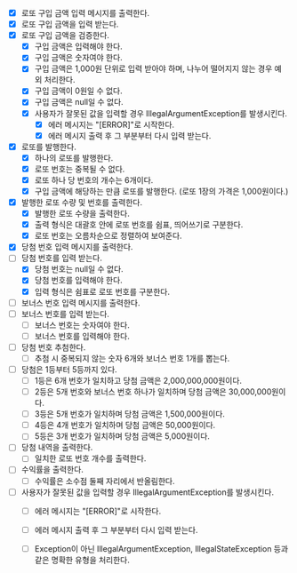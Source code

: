 * [x] 로또 구입 금액 입력 메시지를 출력한다.
* [x] 로또 구입 금액을 입력 받는다.
* [x] 로또 구입 금액을 검증한다.
  * [x] 구입 금액은 입력해야 한다.
  * [x] 구입 금액은 숫자여야 한다.
  * [x] 구입 금액은 1,000원 단위로 입력 받아야 하며, 나누어 떨어지지 않는 경우 예외 처리한다.
  * [x] 구입 금액이 0원일 수 없다.
  * [x] 구입 금액은 null일 수 없다.
  * [x] 사용자가 잘못된 값을 입력할 경우 IllegalArgumentException를 발생시킨다.
    * [x] 에러 메시지는 "[ERROR]"로 시작한다.
    * [x] 에러 메시지 출력 후 그 부분부터 다시 입력 받는다.
* [x] 로또를 발행한다.
  * [x] 하나의 로또를 발행한다.
  * [x] 로또 번호는 중복될 수 없다.
  * [x] 로또 하나 당 번호의 개수는 6개이다.
  * [x] 구입 금액에 해당하는 만큼 로또를 발행한다. (로또 1장의 가격은 1,000원이다.)
* [x] 발행한 로또 수량 및 번호를 출력한다.
    * [x] 발행한 로또 수량을 출력한다. 
    * [x] 출력 형식은 대괄호 안에 로또 번호를 쉼표, 띄어쓰기로 구분한다.
    * [x] 로또 번호는 오름차순으로 정렬하여 보여준다.
* [x] 당첨 번호 입력 메시지를 출력한다.
* [ ] 당첨 번호를 입력 받는다.
    * [x] 당첨 번호는 null일 수 없다.
    * [x] 당첨 번호를 입력해야 한다.
    * [x] 입력 형식은 쉼표로 로또 번호를 구분한다.
* [ ] 보너스 번호 입력 메시지를 출력한다.
* [ ] 보너스 번호를 입력 받는다.
    * [ ] 보너스 번호는 숫자여야 한다.
    * [ ] 보너스 번호를 입력해야 한다.
* [ ] 당첨 번호 추첨한다.
  * [ ] 추첨 시 중복되지 않는 숫자 6개와 보너스 번호 1개를 뽑는다.
* [ ] 당첨은 1등부터 5등까지 있다.
  * [ ] 1등은 6개 번호가 일치하고 당첨 금액은 2,000,000,000원이다.
  * [ ] 2등은 5개 번호와 보너스 번호 하나가 일치하며 당첨 금액은 30,000,000원이다.
  * [ ] 3등은 5개 번호가 일치하며 당첨 금액은 1,500,000원이다.
  * [ ] 4등은 4개 번호가 일치하며 당첨 금액은 50,000원이다.
  * [ ] 5등은 3개 번호가 일치하며 당첨 금액은 5,000원이다.
* [ ] 당첨 내역을 출력한다.
  * [ ] 일치한 로또 번호 개수를 출력한다.
* [ ] 수익률을 출력한다.
  * [ ] 수익률은 소수점 둘째 자리에서 반올림한다.
* [ ] 사용자가 잘못된 값을 입력할 경우 IllegalArgumentException를 발생시킨다.
  * [ ] 에러 메시지는 "[ERROR]"로 시작한다.
  * [ ] 에러 메시지 출력 후 그 부분부터 다시 입력 받는다.
  * [ ] Exception이 아닌 IllegalArgumentException, IllegalStateException 등과 같은 명확한 유형을 처리한다.

